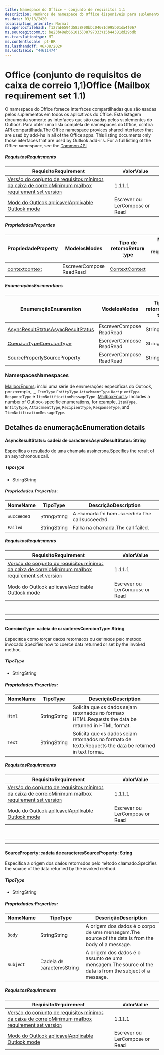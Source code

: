 ```yaml
---
title: Namespace do Office – conjunto de requisitos 1,1
description: Membros de namespace do Office disponíveis para suplementos do Outlook usando o conjunto de requisitos de API da caixa de correio 1,1.
ms.date: 03/18/2020
localization_priority: Normal
ms.openlocfilehash: f127ab6594d5838700bbc04661d995b01da4f067
ms.sourcegitcommit: be23b68eb661015508797333915b44381dd29bdb
ms.translationtype: MT
ms.contentlocale: pt-BR
ms.lasthandoff: 06/08/2020
ms.locfileid: "44611474"
---
```

# <a name="office-mailbox-requirement-set-11"></a><span data-ttu-id="56595-103">Office (conjunto de requisitos de caixa de correio 1,1)</span><span class="sxs-lookup"><span data-stu-id="56595-103">Office (Mailbox requirement set 1.1)</span></span>

<span data-ttu-id="56595-p101">O namespace do Office fornece interfaces compartilhadas que são usadas pelos suplementos em todos os aplicativos do Office. Esta listagem documenta somente as interfaces que são usadas pelos suplementos do Outlook. Para obter uma lista completa de namespaces do Office, confira [API compartilhada](/javascript/api/office).</span><span class="sxs-lookup"><span data-stu-id="56595-p101">The Office namespace provides shared interfaces that are used by add-ins in all of the Office apps. This listing documents only those interfaces that are used by Outlook add-ins. For a full listing of the Office namespace, see the [Common API](/javascript/api/office).</span></span>

##### <a name="requirements"></a><span data-ttu-id="56595-106">Requisitos</span><span class="sxs-lookup"><span data-stu-id="56595-106">Requirements</span></span>

|<span data-ttu-id="56595-107">Requisito</span><span class="sxs-lookup"><span data-stu-id="56595-107">Requirement</span></span>| <span data-ttu-id="56595-108">Valor</span><span class="sxs-lookup"><span data-stu-id="56595-108">Value</span></span>|
|---|---|
|[<span data-ttu-id="56595-109">Versão do conjunto de requisitos mínimos da caixa de correio</span><span class="sxs-lookup"><span data-stu-id="56595-109">Minimum mailbox requirement set version</span></span>](../../requirement-sets/outlook-api-requirement-sets.md)| <span data-ttu-id="56595-110">1.1</span><span class="sxs-lookup"><span data-stu-id="56595-110">1.1</span></span>|
|[<span data-ttu-id="56595-111">Modo do Outlook aplicável</span><span class="sxs-lookup"><span data-stu-id="56595-111">Applicable Outlook mode</span></span>](../../../outlook/outlook-add-ins-overview.md#extension-points)| <span data-ttu-id="56595-112">Escrever ou Ler</span><span class="sxs-lookup"><span data-stu-id="56595-112">Compose or Read</span></span>|

##### <a name="properties"></a><span data-ttu-id="56595-113">Propriedades</span><span class="sxs-lookup"><span data-stu-id="56595-113">Properties</span></span>

| <span data-ttu-id="56595-114">Propriedade</span><span class="sxs-lookup"><span data-stu-id="56595-114">Property</span></span> | <span data-ttu-id="56595-115">Modelos</span><span class="sxs-lookup"><span data-stu-id="56595-115">Modes</span></span> | <span data-ttu-id="56595-116">Tipo de retorno</span><span class="sxs-lookup"><span data-stu-id="56595-116">Return type</span></span> | <span data-ttu-id="56595-117">Mínimo</span><span class="sxs-lookup"><span data-stu-id="56595-117">Minimum</span></span><br><span data-ttu-id="56595-118">conjunto de requisitos</span><span class="sxs-lookup"><span data-stu-id="56595-118">requirement set</span></span> |
|---|---|---|:---:|
| [<span data-ttu-id="56595-119">context</span><span class="sxs-lookup"><span data-stu-id="56595-119">context</span></span>](office.context.md) | <span data-ttu-id="56595-120">Escrever</span><span class="sxs-lookup"><span data-stu-id="56595-120">Compose</span></span><br><span data-ttu-id="56595-121">Read</span><span class="sxs-lookup"><span data-stu-id="56595-121">Read</span></span> | [<span data-ttu-id="56595-122">Context</span><span class="sxs-lookup"><span data-stu-id="56595-122">Context</span></span>](/javascript/api/office/office.context?view=outlook-js-1.1) | [<span data-ttu-id="56595-123">1.1</span><span class="sxs-lookup"><span data-stu-id="56595-123">1.1</span></span>](../requirement-set-1.1/outlook-requirement-set-1.1.md) |

##### <a name="enumerations"></a><span data-ttu-id="56595-124">Enumerações</span><span class="sxs-lookup"><span data-stu-id="56595-124">Enumerations</span></span>

| <span data-ttu-id="56595-125">Enumeração</span><span class="sxs-lookup"><span data-stu-id="56595-125">Enumeration</span></span> | <span data-ttu-id="56595-126">Modelos</span><span class="sxs-lookup"><span data-stu-id="56595-126">Modes</span></span> | <span data-ttu-id="56595-127">Tipo de retorno</span><span class="sxs-lookup"><span data-stu-id="56595-127">Return type</span></span> | <span data-ttu-id="56595-128">Mínimo</span><span class="sxs-lookup"><span data-stu-id="56595-128">Minimum</span></span><br><span data-ttu-id="56595-129">conjunto de requisitos</span><span class="sxs-lookup"><span data-stu-id="56595-129">requirement set</span></span> |
|---|---|---|:---:|
| [<span data-ttu-id="56595-130">AsyncResultStatus</span><span class="sxs-lookup"><span data-stu-id="56595-130">AsyncResultStatus</span></span>](#asyncresultstatus-string) | <span data-ttu-id="56595-131">Escrever</span><span class="sxs-lookup"><span data-stu-id="56595-131">Compose</span></span><br><span data-ttu-id="56595-132">Read</span><span class="sxs-lookup"><span data-stu-id="56595-132">Read</span></span> | <span data-ttu-id="56595-133">String</span><span class="sxs-lookup"><span data-stu-id="56595-133">String</span></span> | [<span data-ttu-id="56595-134">1.1</span><span class="sxs-lookup"><span data-stu-id="56595-134">1.1</span></span>](../requirement-set-1.1/outlook-requirement-set-1.1.md) |
| [<span data-ttu-id="56595-135">CoercionType</span><span class="sxs-lookup"><span data-stu-id="56595-135">CoercionType</span></span>](#coerciontype-string) | <span data-ttu-id="56595-136">Escrever</span><span class="sxs-lookup"><span data-stu-id="56595-136">Compose</span></span><br><span data-ttu-id="56595-137">Read</span><span class="sxs-lookup"><span data-stu-id="56595-137">Read</span></span> | <span data-ttu-id="56595-138">String</span><span class="sxs-lookup"><span data-stu-id="56595-138">String</span></span> | [<span data-ttu-id="56595-139">1.1</span><span class="sxs-lookup"><span data-stu-id="56595-139">1.1</span></span>](../requirement-set-1.1/outlook-requirement-set-1.1.md) |
| [<span data-ttu-id="56595-140">SourceProperty</span><span class="sxs-lookup"><span data-stu-id="56595-140">SourceProperty</span></span>](#sourceproperty-string) | <span data-ttu-id="56595-141">Escrever</span><span class="sxs-lookup"><span data-stu-id="56595-141">Compose</span></span><br><span data-ttu-id="56595-142">Read</span><span class="sxs-lookup"><span data-stu-id="56595-142">Read</span></span> | <span data-ttu-id="56595-143">String</span><span class="sxs-lookup"><span data-stu-id="56595-143">String</span></span> | [<span data-ttu-id="56595-144">1.1</span><span class="sxs-lookup"><span data-stu-id="56595-144">1.1</span></span>](../requirement-set-1.1/outlook-requirement-set-1.1.md) |

### <a name="namespaces"></a><span data-ttu-id="56595-145">Namespaces</span><span class="sxs-lookup"><span data-stu-id="56595-145">Namespaces</span></span>

<span data-ttu-id="56595-146">[MailboxEnums](/javascript/api/outlook/office.mailboxenums.attachmentcontentformat?view=outlook-js-1.1): inclui uma série de enumerações específicas do Outlook, por exemplo,,,,, `ItemType` `EntityType` `AttachmentType` `RecipientType` `ResponseType` e `ItemNotificationMessageType` .</span><span class="sxs-lookup"><span data-stu-id="56595-146">[MailboxEnums](/javascript/api/outlook/office.mailboxenums.attachmentcontentformat?view=outlook-js-1.1): Includes a number of Outlook-specific enumerations, for example, `ItemType`, `EntityType`, `AttachmentType`, `RecipientType`, `ResponseType`, and `ItemNotificationMessageType`.</span></span>

## <a name="enumeration-details"></a><span data-ttu-id="56595-147">Detalhes da enumeração</span><span class="sxs-lookup"><span data-stu-id="56595-147">Enumeration details</span></span>

#### <a name="asyncresultstatus-string"></a><span data-ttu-id="56595-148">AsyncResultStatus: cadeia de caracteres</span><span class="sxs-lookup"><span data-stu-id="56595-148">AsyncResultStatus: String</span></span>

<span data-ttu-id="56595-149">Especifica o resultado de uma chamada assíncrona.</span><span class="sxs-lookup"><span data-stu-id="56595-149">Specifies the result of an asynchronous call.</span></span>

##### <a name="type"></a><span data-ttu-id="56595-150">Tipo</span><span class="sxs-lookup"><span data-stu-id="56595-150">Type</span></span>

*   <span data-ttu-id="56595-151">String</span><span class="sxs-lookup"><span data-stu-id="56595-151">String</span></span>

##### <a name="properties"></a><span data-ttu-id="56595-152">Propriedades:</span><span class="sxs-lookup"><span data-stu-id="56595-152">Properties:</span></span>

|<span data-ttu-id="56595-153">Nome</span><span class="sxs-lookup"><span data-stu-id="56595-153">Name</span></span>| <span data-ttu-id="56595-154">Tipo</span><span class="sxs-lookup"><span data-stu-id="56595-154">Type</span></span>| <span data-ttu-id="56595-155">Descrição</span><span class="sxs-lookup"><span data-stu-id="56595-155">Description</span></span>|
|---|---|---|
|`Succeeded`| <span data-ttu-id="56595-156">String</span><span class="sxs-lookup"><span data-stu-id="56595-156">String</span></span>|<span data-ttu-id="56595-157">A chamada foi bem-sucedida.</span><span class="sxs-lookup"><span data-stu-id="56595-157">The call succeeded.</span></span>|
|`Failed`| <span data-ttu-id="56595-158">String</span><span class="sxs-lookup"><span data-stu-id="56595-158">String</span></span>|<span data-ttu-id="56595-159">Falha na chamada.</span><span class="sxs-lookup"><span data-stu-id="56595-159">The call failed.</span></span>|

##### <a name="requirements"></a><span data-ttu-id="56595-160">Requisitos</span><span class="sxs-lookup"><span data-stu-id="56595-160">Requirements</span></span>

|<span data-ttu-id="56595-161">Requisito</span><span class="sxs-lookup"><span data-stu-id="56595-161">Requirement</span></span>| <span data-ttu-id="56595-162">Valor</span><span class="sxs-lookup"><span data-stu-id="56595-162">Value</span></span>|
|---|---|
|[<span data-ttu-id="56595-163">Versão do conjunto de requisitos mínimos da caixa de correio</span><span class="sxs-lookup"><span data-stu-id="56595-163">Minimum mailbox requirement set version</span></span>](../../requirement-sets/outlook-api-requirement-sets.md)| <span data-ttu-id="56595-164">1.1</span><span class="sxs-lookup"><span data-stu-id="56595-164">1.1</span></span>|
|[<span data-ttu-id="56595-165">Modo do Outlook aplicável</span><span class="sxs-lookup"><span data-stu-id="56595-165">Applicable Outlook mode</span></span>](../../../outlook/outlook-add-ins-overview.md#extension-points)| <span data-ttu-id="56595-166">Escrever ou Ler</span><span class="sxs-lookup"><span data-stu-id="56595-166">Compose or Read</span></span>|

<br>

---
---

#### <a name="coerciontype-string"></a><span data-ttu-id="56595-167">CoercionType: cadeia de caracteres</span><span class="sxs-lookup"><span data-stu-id="56595-167">CoercionType: String</span></span>

<span data-ttu-id="56595-168">Especifica como forçar dados retornados ou definidos pelo método invocado.</span><span class="sxs-lookup"><span data-stu-id="56595-168">Specifies how to coerce data returned or set by the invoked method.</span></span>

##### <a name="type"></a><span data-ttu-id="56595-169">Tipo</span><span class="sxs-lookup"><span data-stu-id="56595-169">Type</span></span>

*   <span data-ttu-id="56595-170">String</span><span class="sxs-lookup"><span data-stu-id="56595-170">String</span></span>

##### <a name="properties"></a><span data-ttu-id="56595-171">Propriedades:</span><span class="sxs-lookup"><span data-stu-id="56595-171">Properties:</span></span>

|<span data-ttu-id="56595-172">Nome</span><span class="sxs-lookup"><span data-stu-id="56595-172">Name</span></span>| <span data-ttu-id="56595-173">Tipo</span><span class="sxs-lookup"><span data-stu-id="56595-173">Type</span></span>| <span data-ttu-id="56595-174">Descrição</span><span class="sxs-lookup"><span data-stu-id="56595-174">Description</span></span>|
|---|---|---|
|`Html`| <span data-ttu-id="56595-175">String</span><span class="sxs-lookup"><span data-stu-id="56595-175">String</span></span>|<span data-ttu-id="56595-176">Solicita que os dados sejam retornados no formato HTML.</span><span class="sxs-lookup"><span data-stu-id="56595-176">Requests the data be returned in HTML format.</span></span>|
|`Text`| <span data-ttu-id="56595-177">String</span><span class="sxs-lookup"><span data-stu-id="56595-177">String</span></span>|<span data-ttu-id="56595-178">Solicita que os dados sejam retornados no formato de texto.</span><span class="sxs-lookup"><span data-stu-id="56595-178">Requests the data be returned in text format.</span></span>|

##### <a name="requirements"></a><span data-ttu-id="56595-179">Requisitos</span><span class="sxs-lookup"><span data-stu-id="56595-179">Requirements</span></span>

|<span data-ttu-id="56595-180">Requisito</span><span class="sxs-lookup"><span data-stu-id="56595-180">Requirement</span></span>| <span data-ttu-id="56595-181">Valor</span><span class="sxs-lookup"><span data-stu-id="56595-181">Value</span></span>|
|---|---|
|[<span data-ttu-id="56595-182">Versão do conjunto de requisitos mínimos da caixa de correio</span><span class="sxs-lookup"><span data-stu-id="56595-182">Minimum mailbox requirement set version</span></span>](../../requirement-sets/outlook-api-requirement-sets.md)| <span data-ttu-id="56595-183">1.1</span><span class="sxs-lookup"><span data-stu-id="56595-183">1.1</span></span>|
|[<span data-ttu-id="56595-184">Modo do Outlook aplicável</span><span class="sxs-lookup"><span data-stu-id="56595-184">Applicable Outlook mode</span></span>](../../../outlook/outlook-add-ins-overview.md#extension-points)| <span data-ttu-id="56595-185">Escrever ou Ler</span><span class="sxs-lookup"><span data-stu-id="56595-185">Compose or Read</span></span>|

<br>

---
---

#### <a name="sourceproperty-string"></a><span data-ttu-id="56595-186">SourceProperty: cadeia de caracteres</span><span class="sxs-lookup"><span data-stu-id="56595-186">SourceProperty: String</span></span>

<span data-ttu-id="56595-187">Especifica a origem dos dados retornados pelo método chamado.</span><span class="sxs-lookup"><span data-stu-id="56595-187">Specifies the source of the data returned by the invoked method.</span></span>

##### <a name="type"></a><span data-ttu-id="56595-188">Tipo</span><span class="sxs-lookup"><span data-stu-id="56595-188">Type</span></span>

*   <span data-ttu-id="56595-189">String</span><span class="sxs-lookup"><span data-stu-id="56595-189">String</span></span>

##### <a name="properties"></a><span data-ttu-id="56595-190">Propriedades:</span><span class="sxs-lookup"><span data-stu-id="56595-190">Properties:</span></span>

|<span data-ttu-id="56595-191">Nome</span><span class="sxs-lookup"><span data-stu-id="56595-191">Name</span></span>| <span data-ttu-id="56595-192">Tipo</span><span class="sxs-lookup"><span data-stu-id="56595-192">Type</span></span>| <span data-ttu-id="56595-193">Descrição</span><span class="sxs-lookup"><span data-stu-id="56595-193">Description</span></span>|
|---|---|---|
|`Body`| <span data-ttu-id="56595-194">String</span><span class="sxs-lookup"><span data-stu-id="56595-194">String</span></span>|<span data-ttu-id="56595-195">A origem dos dados é o corpo de uma mensagem.</span><span class="sxs-lookup"><span data-stu-id="56595-195">The source of the data is from the body of a message.</span></span>|
|`Subject`| <span data-ttu-id="56595-196">Cadeia de caracteres</span><span class="sxs-lookup"><span data-stu-id="56595-196">String</span></span>|<span data-ttu-id="56595-197">A origem dos dados é o assunto de uma mensagem.</span><span class="sxs-lookup"><span data-stu-id="56595-197">The source of the data is from the subject of a message.</span></span>|

##### <a name="requirements"></a><span data-ttu-id="56595-198">Requisitos</span><span class="sxs-lookup"><span data-stu-id="56595-198">Requirements</span></span>

|<span data-ttu-id="56595-199">Requisito</span><span class="sxs-lookup"><span data-stu-id="56595-199">Requirement</span></span>| <span data-ttu-id="56595-200">Valor</span><span class="sxs-lookup"><span data-stu-id="56595-200">Value</span></span>|
|---|---|
|[<span data-ttu-id="56595-201">Versão do conjunto de requisitos mínimos da caixa de correio</span><span class="sxs-lookup"><span data-stu-id="56595-201">Minimum mailbox requirement set version</span></span>](../../requirement-sets/outlook-api-requirement-sets.md)| <span data-ttu-id="56595-202">1.1</span><span class="sxs-lookup"><span data-stu-id="56595-202">1.1</span></span>|
|[<span data-ttu-id="56595-203">Modo do Outlook aplicável</span><span class="sxs-lookup"><span data-stu-id="56595-203">Applicable Outlook mode</span></span>](../../../outlook/outlook-add-ins-overview.md#extension-points)| <span data-ttu-id="56595-204">Escrever ou Ler</span><span class="sxs-lookup"><span data-stu-id="56595-204">Compose or Read</span></span>|